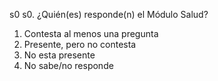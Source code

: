 s0	s0. ¿Quién(es) responde(n) el Módulo Salud?

1. Contesta al menos una pregunta
2. Presente, pero no contesta
3. No esta presente
9. No sabe/no responde
